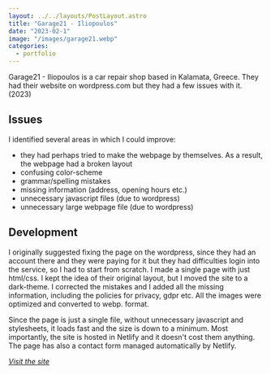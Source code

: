 ```yaml
---
layout: ../../layouts/PostLayout.astro
title: "Garage21 - Iliopoulos"
date: "2023-02-1"
image: "/images/garage21.webp"
categories:
  - portfolio
---
```


Garage21 - Iliopoulos is a car repair shop based in Kalamata, Greece. They had their website on wordpress.com but they had a few issues with it. (2023) 

## Issues
I identified several areas in which I could improve:
- they had perhaps tried to make the webpage by themselves. As a result, the webpage had a broken layout
- confusing color-scheme
- grammar/spelling mistakes
- missing information (address, opening hours etc.) 
- unnecessary javascript files (due to wordpress) 
- unnecessary large webpage file (due to wordpress) 

## Development
I originally suggested fixing the page on the wordpress, since they had an account there and they were paying for it but
they had difficulties login into the service, so I had to start from scratch.
I made a single page with just html/css. I kept the idea of their original layout, but I moved the site to a dark-theme. I corrected the mistakes and I added all the missing information, including the policies for privacy, gdpr etc. All the images were optimized and converted to webp. format.

Since the page is just a single file, without unnecessary javascript and stylesheets, it loads fast and the size is down to a minimum.
Most importantly, the site is hosted in Netlify and it doesn't cost them anything.  
The page has also a contact form managed automatically by Netlify. 

<ins>*[Visit the site](https://garage21.netlify.app)*</ins>